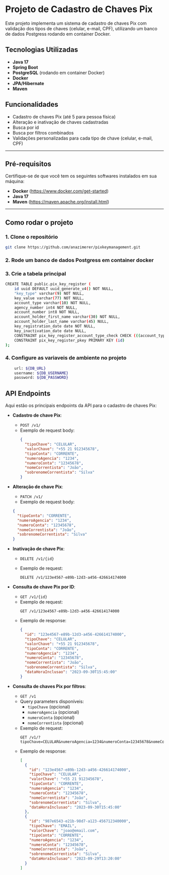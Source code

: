 # Projeto de Cadastro de Chaves Pix

Este projeto implementa um sistema de cadastro de chaves Pix com validação dos tipos de chaves (celular, e-mail, CPF), utilizando um banco de dados Postgress rodando em container Docker.

## Tecnologias Utilizadas

- **Java 17**
- **Spring Boot**
- **PostgreSQL** (rodando em container Docker)
- **Docker**
- **JPA/Hibernate**
- **Maven** 

## Funcionalidades

- Cadastro de chaves Pix (até 5 para pessoa física)
- Alteração e inativação de chaves cadastradas
- Busca por id
- Busca por filtros combinados
- Validações personalizadas para cada tipo de chave (celular, e-mail, CPF)

---

## Pré-requisitos

Certifique-se de que você tem os seguintes softwares instalados em sua máquina:

- **Docker** (https://www.docker.com/get-started)
- **Java 17** 
- **Maven** (https://maven.apache.org/install.html)

---

## Como rodar o projeto

### 1. Clone o repositório

```bash
git clone https://github.com/anazimerer/pixkeymanagement.git
```

### 2. Rode um banco de dados Postgress em container docker

### 3. Crie a tabela principal 
```bash
CREATE TABLE public.pix_key_register (
	id uuid DEFAULT uuid_generate_v4() NOT NULL,
	"key_type" varchar(9) NOT NULL,
	key_value varchar(77) NOT NULL,
	account_type varchar(10) NOT NULL,
	agency_number int4 NOT NULL,
	account_number int8 NOT NULL,
	account_holder_first_name varchar(30) NOT NULL,
	account_holder_last_name varchar(45) NULL,
	key_registration_date date NOT NULL,
	key_inactivation_date date NULL,
	CONSTRAINT pix_key_register_account_type_check CHECK (((account_type)::text = ANY (ARRAY[('corrente'::character varying)::text, ('poupanca'::character varying)::text, ('CORRENTE'::character varying)::text, ('POUPANCA'::character varying)::text]))),
	CONSTRAINT pix_key_register_pkey PRIMARY KEY (id)
);
```

### 4. Configure as variaveis de ambiente no projeto 
```bash
    url: ${DB_URL}
    username: ${DB_USERNAME}
    password: ${DB_PASSWORD}
```


## API Endpoints

Aqui estão os principais endpoints da API para o cadastro de chaves Pix:

- **Cadastro de chave Pix**:
  - `POST /v1/`
  - Exemplo de request body:
    ```json
    {
      "tipoChave": "CELULAR",
      "valorChave": "+55 21 912345678",
      "tipoConta": "CORRENTE",
      "numeroAgencia": "1234",
      "numeroConta": "12345678",
      "nomeCorrentista": "João",
      "sobrenomeCorrentista": "Silva"
    }
    ```

- **Alteração de chave Pix**:
  - `PATCH /v1/`
  -  Exemplo de request body:
    ```json
    {
      "tipoConta": "CORRENTE",
      "numeroAgencia": "1234",
      "numeroConta": "12345678",
      "nomeCorrentista": "João",
      "sobrenomeCorrentista": "Silva"
    }
    ```

- **Inativação de chave Pix**:
  - `DELETE /v1/{id}`

  - Exemplo de request:
    ```
    DELETE /v1/123e4567-e89b-12d3-a456-426614174000
    ```
 
- **Consulta de chave Pix por ID**:
  - `GET /v1/{id}`
  - Exemplo de request:
    ```
    GET /v1/123e4567-e89b-12d3-a456-426614174000
    ```
  - Exemplo de response:
    ```json
    {
      "id": "123e4567-e89b-12d3-a456-426614174000",
      "tipoChave": "CELULAR",
      "valorChave": "+55 21 912345678",
      "tipoConta": "CORRENTE",
      "numeroAgencia": "1234",
      "numeroConta": "12345678",
      "nomeCorrentista": "João",
      "sobrenomeCorrentista": "Silva",
      "dataHoraInclusao": "2023-09-30T15:45:00"
    }
    ```

- **Consulta de chaves Pix por filtros**:
  - `GET /v1`
  - Query parameters disponíveis:
    - `tipoChave` (opcional)
    - `numeroAgencia` (opcional)
    - `numeroConta` (opcional)
    - `nomeCorrentista` (opcional)
  - Exemplo de request:
    ```
    GET /v1/?tipoChave=CELULAR&numeroAgencia=1234&numeroConta=12345678&nomeCorrentista=João
    ```
  - Exemplo de response:
    ```json
    [
      {
        "id": "123e4567-e89b-12d3-a456-426614174000",
        "tipoChave": "CELULAR",
        "valorChave": "+55 21 912345678",
        "tipoConta": "CORRENTE",
        "numeroAgencia": "1234",
        "numeroConta": "12345678",
        "nomeCorrentista": "João",
        "sobrenomeCorrentista": "Silva",
        "dataHoraInclusao": "2023-09-30T15:45:00"
      },
      {
        "id": "987e6543-e21b-98d7-a123-456712340000",
        "tipoChave": "EMAIL",
        "valorChave": "joao@email.com",
        "tipoConta": "CORRENTE",
        "numeroAgencia": "1234",
        "numeroConta": "12345678",
        "nomeCorrentista": "João",
        "sobrenomeCorrentista": "Silva",
        "dataHoraInclusao": "2023-09-29T13:20:00"
      }
    ]
    ```








